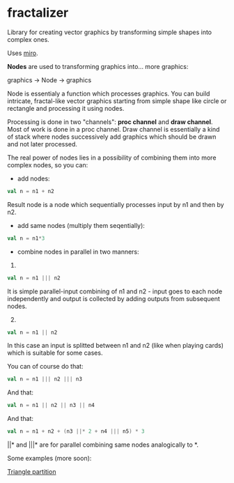 # fractalizer
Library for creating vector graphics by transforming simple shapes into complex ones.

Uses <a href="https://github.com/skac112/miro">miro</a>.

  <strong>Nodes</strong> are used to transforming graphics into... more graphics:

  graphics -> Node -> graphics

  Node is essentialy a function which processes graphics. You can build intricate, fractal-like vector graphics starting from simple shape like circle or rectangle and processing it using nodes.

  Processing is done in two "channels": <strong>proc channel</strong> and <strong>draw channel</strong>. Most of work is done in a proc channel. Draw channel is essentially a kind of stack where nodes successively add graphics which should be drawn and not later processed.

  The real power of nodes lies in a possibility of combining them into more complex nodes, so you can:

  - add nodes:
  ~~~ scala
  val n = n1 + n2
  ~~~

  Result node is a node which sequentially processes input by n1 and then by n2.

  - add same nodes (multiply them seqentially):

  ~~~ scala
  val n = n1*3
  ~~~

  - combine nodes in parallel in two manners:

  1.
  ~~~ scala
  val n = n1 ||| n2
  ~~~

  It is simple parallel-input combining of n1 and n2 - input goes to each node independently and output is collected by adding outputs from subsequent nodes.

  2.
  ~~~ scala
  val n = n1 || n2
  ~~~

  In this case an input is splitted between n1 and n2 (like when playing cards) which is suitable for some cases.

  You can of course do that:
  ~~~ scala
  val n = n1 ||| n2 ||| n3
  ~~~
  And that:
  ~~~ scala
  val n = n1 || n2 || n3 || n4
  ~~~
  And that:
  ~~~ scala
  val n = n1 + n2 + (n3 ||* 2 + n4 ||| n5) * 3
  ~~~

  ||* and |||* are for parallel combining same nodes analogically to *.

Some examples (more soon):

[Triangle partition](wiki/TriangleFour.md)

